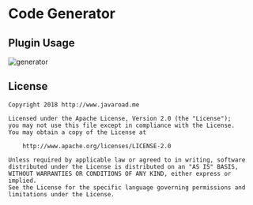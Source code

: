 

# Code Generator

## Plugin Usage

![generator](https://user-images.githubusercontent.com/30259465/33077119-d7486400-cf09-11e7-93f8-937c7a5ca53e.gif)


## License

```
Copyright 2018 http://www.javaroad.me

Licensed under the Apache License, Version 2.0 (the "License");
you may not use this file except in compliance with the License.
You may obtain a copy of the License at

    http://www.apache.org/licenses/LICENSE-2.0

Unless required by applicable law or agreed to in writing, software
distributed under the License is distributed on an "AS IS" BASIS,
WITHOUT WARRANTIES OR CONDITIONS OF ANY KIND, either express or implied.
See the License for the specific language governing permissions and
limitations under the License.
```

